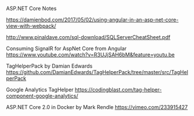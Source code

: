 ASP.NET Core Notes

https://damienbod.com/2017/05/02/using-angular-in-an-asp-net-core-view-with-webpack/

http://www.pinaldave.com/sql-download/SQLServerCheatSheet.pdf

Consuming SignalR for AspNet Core from Angular
https://www.youtube.com/watch?v=R3UJjSAH6bM&feature=youtu.be

TagHelperPack by Damian Edwards
https://github.com/DamianEdwards/TagHelperPack/tree/master/src/TagHelperPack

Google Analytics TagHelper
https://codingblast.com/tag-helper-component-google-analytics/

ASP.NET Core 2.0 in Docker by Mark Rendle
https://vimeo.com/233915427
